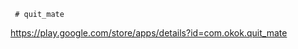      # quit_mate

   
 https://play.google.com/store/apps/details?id=com.okok.quit_mate
  
  
  
 
 
    
   
           
 
  
  
